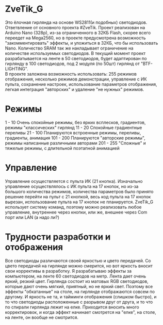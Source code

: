 # ZveTik_G
Это ёлочная гирлянда на основе WS2811(и подобных) светодиодов. Ответвление от основного проекта #ZveTik. Проект реализован на Arduino Nano (328p), из-за ограниченного в 32КБ Flash, скорее всего переедет на Mega2560, но в проекте предусмотрена возможность "закомментировать" эффекты, и уложиться в 32КБ, что бы использовать Nano. Количество SRAM так же накладывает ограничение на количестве используемых светодиодов. В текущий момент проект разрабатывается на ленте в 50 светодиодов, будет адаптирован по гирлянду в 100 светодиодов, под 2 модуля (по 50шт) гирлянд от "BTF-LIGHTING".  
В проекте заложена возможность использовать: 255 режимов отображения, несколько режимов демонстрации, управление с ИК пульта, сохранение настроек, использование параметров отображения, легкая интеграция "авторских" и удаление "не нужных" режимов. 

# Режимы
  1 -  10 Очень спокойные режимы, без ярких всплесков, градиентов, режимы "классических" гирлянд
 11 -  20 Спокойные градиентные переливы
 21 - 100 Планируются встроенные режимы, переливы, градиенты, анимация
101 - 200 Планируются "авторские режимы", режимы написанные различными авторами
201 - 255 "Сложные" и тяжелые режимы, с длительной поэтапной анимацией

# Управление
Управление осуществляется с пульта ИК (21 кнопка). Изначально управление осуществлялось с ИК пульта на 17 кнопок, но из-за большого количества режимов, количества параметров было принято решение перейти на пульт с 21 кнопкой, весь код пульта на 17 кнопок вырезан, использование пульта на 17 кнопок не планируется.
ZveTik_G использует систему команд, поэтому можно реализовать любое управление, внутреннее через кнопки, или же, внешнее через Com порт или LAN (а надо ли?)

# Трудности разработки и отображения
Все светодиоды различаются своей яркостью и цвето передачей. Со цвето передачей на гирлянде можно смерится, но вот яркость вносит свои коррективы в разработку. Я разрабатываю эффекты за компьютером, на ленте 60 светодиодов на метр. Лента дает очень яркий, резкий цвет. Гирлянда состоит из матовых RGB светодиодов, которые дают очень мягкий, приятный, но не яркий свет. Поэтому все эффекты "обкатанные" на столе, на гирлянде отображаются совсем по другому. И яркость не та, и тайминги отображения (слишком быстро), и то что светодиоды расположенные с разрывом друг от друга, и то что по спирали гирлянда лежит на елке. Приходится вносить много корректировок, и когда эффект начинает смотрется на "елке", на столе, на ленте, он вообще не смотрится. 
